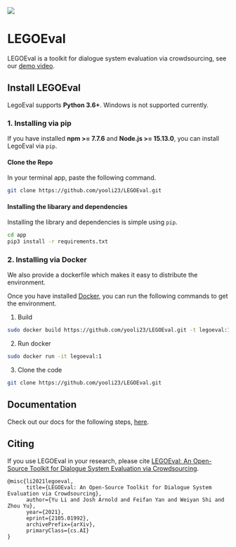 ![](https://github.com/yooli23/LEGOEval/blob/master/banner.png)
# LEGOEval
LEGOEval is a toolkit for dialogue system evaluation via crowdsourcing, see our [demo video](https://www.youtube.com/watch?v=Dg6mafRGOpg&ab_channel=JoshArnold).

## Install LEGOEval
LegoEval supports **Python 3.6+**. Windows is not supported currently.

### 1. Installing via pip
If you have installed **npm >= 7.7.6** and **Node.js >= 15.13.0**, you can install LegoEval via `pip`.

#### Clone the Repo
In your terminal app, paste the following command.
```bash
git clone https://github.com/yooli23/LEGOEval.git
```
#### Installing the libarary and dependencies
Installing the library and dependencies is simple using `pip`.
```bash
cd app
pip3 install -r requirements.txt
```

### 2. Installing via Docker
We also provide a dockerfile which makes it easy to distribute the environment.

Once you have installed [Docker](https://docs.docker.com/get-docker/), you can run the following commands to get the environment.

1. Build
```bash
sudo docker build https://github.com/yooli23/LEGOEval.git -t legoeval:1
```

2. Run docker
```bash
sudo docker run -it legoeval:1
```

3. Clone the code
```bash
git clone https://github.com/yooli23/LEGOEval.git
```

## Documentation
Check out our docs for the following steps, [here](https://legodocs.herokuapp.com/).

## Citing
If you use LEGOEval in your research, please cite [LEGOEval: An Open-Source Toolkit for Dialogue System Evaluation via Crowdsourcing](https://arxiv.org/pdf/2105.01992.pdf).
```
@misc{li2021legoeval,
      title={LEGOEval: An Open-Source Toolkit for Dialogue System Evaluation via Crowdsourcing}, 
      author={Yu Li and Josh Arnold and Feifan Yan and Weiyan Shi and Zhou Yu},
      year={2021},
      eprint={2105.01992},
      archivePrefix={arXiv},
      primaryClass={cs.AI}
}
```
